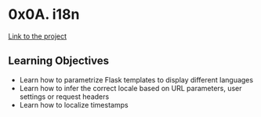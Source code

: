 # 0x0A. i18n
[Link to the project](https://intranet.hbtn.io/projects/631)

## Learning Objectives
<ul>
<li>Learn how to parametrize Flask templates to display different languages</li>
<li>Learn how to infer the correct locale based on URL parameters, user settings or request headers</li>
<li>Learn how to localize timestamps</li>
</ul>
